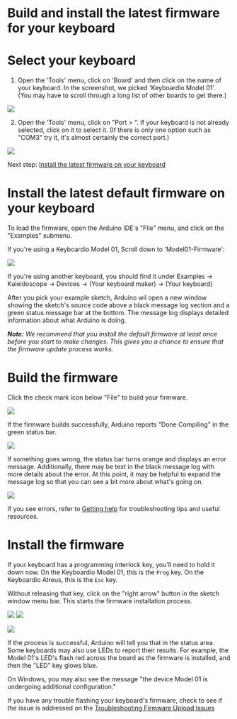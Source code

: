 # Build and install the latest firmware for your keyboard

# Select your keyboard

1. Open the 'Tools' menu, click on 'Board' and then click on the name of your keyboard. In the screenshot, we picked 'Keyboardio Model 01'. (You may have to scroll through a long list of other boards to get there.)


![](images/arduino-setup/select-board-in-menu.png)

2. Open the 'Tools' menu, click on "Port > ".  If your keyboard is not already selected, click on it to select it. (If there is only one option such as "COM3" try it, it's almost certainly the correct port.)

![](images/arduino-setup/select-port.png)

Next step: [Install the latest firmware on your keyboard](#Install-latest-firmware)

# <a name="Install-latest-firmware" />Install the latest default firmware on your keyboard

To load the firmware, open the Arduino IDE's "File" menu, and click on the "Examples" submenu. 

If you're using a Keyboardio Model 01, Scroll down to 'Model01-Firmware':

![](images/arduino-setup/select-model-01-firmware.png)

If you're using another keyboard, you should find it under Examples -> Kaleidoscope -> Devices -> (Your keyboard maker) -> (Your keyboard)

After you pick your example sketch, Arduino wil open a new window showing the sketch's source code above a black message log section and a green status message bar at the bottom. The message log displays detailed information about what Arduino is doing.

_**Note:**  We recommend that you install the default firmware at least once before you start to make changes. This gives you a chance to ensure that the firmware update process works._

# Build the firmware

Click the check mark icon below "File" to build your firmware. 

![](images/arduino-setup/verify-model-01-firmware.png)

If the firmware builds successfully, Arduino reports "Done Compiling" in the green status bar.

![](images/arduino-setup/verify-ok.png)

If something goes wrong, the status bar turns orange and displays an error message. Additionally, there may be text in the black message log with more details about the error. At this point, it may be helpful to expand the message log so that you can see a bit more about what's going on.


![](images/arduino-setup/verify-failed.png)

If you see errors, refer to [Getting help](Getting-help) for troubleshooting tips and useful resources.

# Install the firmware

If your keyboard has a programming interlock key, you'll need to hold it down now. On the Keyboardio Model 01, this is the `Prog` key. On the Keyboardio Atreus, this is the `Esc` key.

Without releasing that key, click on the "right arrow" button in the sketch window menu bar. This starts the firmware installation process.


![](images/arduino-setup/press-prog.jpg)
![](images/arduino-setup/press-prog-atreus.jpg)
 
![](images/arduino-setup/upload-sketch.png)

If the process is successful, Arduino will tell you that in the status area. Some keyboards may also use LEDs to report their results. For example, the Model 01's LED's flash red across the board as the firmware is installed, and then the "LED" key glows blue. 

On Windows, you may also see the message "the device Model 01 is undergoing additional configuration." 

If you have any trouble flashing your keyboard's firmware, check to see if the issue is addressed on the [Troubleshooting Firmware Upload Issues](https://github.com/keyboardio/Kaleidoscope/wiki/Troubleshooting-Firmware-Upload-Issues)

